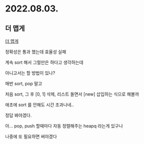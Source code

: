 # 2022.08.03.

## 더 맵게

[더 맵게](https://school.programmers.co.kr/learn/courses/30/lessons/42626)

정확성은 통과 했는데 효율성 실패

계속 sort 해서 그럴만은 하다고 생각하는데

아니고서는 할 방법이 있나?

매번 sort, pop 말고

처음 sort, 그 후 [0, 1] 삭제, 리스트 돌면서 [new] 삽입하는 식으로 해볼까

애초에 sort 를 안해도 시간 초과나네..

정답 봐야겠다.

아... pop, push 할때마다 자동 정렬해주는 heapq 라는게 있구나

나중에 또 필요하면 써야겠다